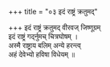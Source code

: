 +++
title = "०३ इदं राष्ट्रं क्रतुमद्"

+++
इदं राष्ट्रं क्रतुमद् वीरवज् जिष्णूग्रम्  
इदं राष्ट्रं गर्द्नुमच् चित्रघोषम् ।  
अस्मै राष्ट्राय बलिम् अन्ये हरन्त्व्  
अहं देवेभ्यो हविषा विधेयम् ॥